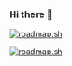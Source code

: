 ### Hi there 👋


<a href="https://roadmap.sh"><img src="https://api.roadmap.sh/v1-badge/wide/6496d803d99c9d67319236da?variant=dark" alt="roadmap.sh"/></a>

[![roadmap.sh](https://api.roadmap.sh/v1-badge/wide/6496d803d99c9d67319236da?variant=dark)](https://roadmap.sh)
<!--
**Wowwhat1/Wowwhat1** is a ✨ _special_ ✨ repository because its `README.md` (this file) appears on your GitHub profile.

Here are some ideas to get you started:

- 🔭 I’m currently working on ...
- 🌱 I’m currently learning ...
- 👯 I’m looking to collaborate on ...
- 🤔 I’m looking for help with ...
- 💬 Ask me about ...
- 📫 How to reach me: ...
- 😄 Pronouns: ...
- ⚡ Fun fact: ...
-->
